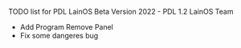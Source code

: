 TODO list for PDL LainOS
Beta Version 2022 - PDL 1.2
LainOS Team

- Add Program Remove Panel
- Fix some dangeres bug
